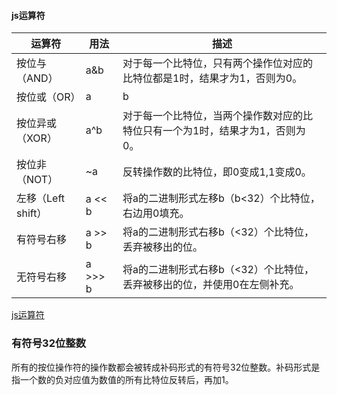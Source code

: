 #### js运算符

运算符 | 用法 | 描述
-|-|-
按位与（AND）| a&b |    对于每一个比特位，只有两个操作位对应的比特位都是1时，结果才为1，否则为0。
按位或（OR） | a|b |    对于每一个比特位，当两个操作数的对应比特位至少有一个为1时，结果才为1，否则为0。
按位异或（XOR） | a^b |  对于每一个比特位，当两个操作数对应的比特位只有一个为1时，结果才为1，否则为0。
按位非（NOT） | ~a |  反转操作数的比特位，即0变成1,1变成0。
左移（Left shift） | a << b |将a的二进制形式左移b（b<32）个比特位，右边用0填充。
有符号右移| a >> b | 将a的二进制形式右移b（<32）个比特位，丢弃被移出的位。
无符号右移| a >>> b| 将a的二进制形式右移b（<32）个比特位，丢弃被移出的位，并使用0在左侧补充。


[js运算符](https://developer.mozilla.org/zh-CN/docs/Web/JavaScript/Reference/Operators/Bitwise_Operators)
### 有符号32位整数
所有的按位操作符的操作数都会被转成补码形式的有符号32位整数。补码形式是指一个数的负对应值为数值的所有比特位反转后，再加1。